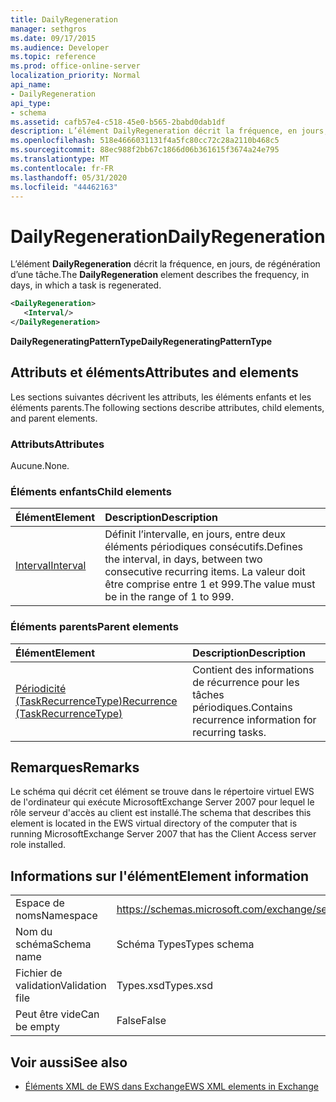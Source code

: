 ```yaml
---
title: DailyRegeneration
manager: sethgros
ms.date: 09/17/2015
ms.audience: Developer
ms.topic: reference
ms.prod: office-online-server
localization_priority: Normal
api_name:
- DailyRegeneration
api_type:
- schema
ms.assetid: cafb57e4-c518-45e0-b565-2babd0dab1df
description: L’élément DailyRegeneration décrit la fréquence, en jours, de régénération d’une tâche.
ms.openlocfilehash: 518e4666031131f4a5fc80cc72c28a2110b468c5
ms.sourcegitcommit: 88ec988f2bb67c1866d06b361615f3674a24e795
ms.translationtype: MT
ms.contentlocale: fr-FR
ms.lasthandoff: 05/31/2020
ms.locfileid: "44462163"
---
```

# <a name="dailyregeneration"></a><span data-ttu-id="8c137-103">DailyRegeneration</span><span class="sxs-lookup"><span data-stu-id="8c137-103">DailyRegeneration</span></span>

<span data-ttu-id="8c137-104">L’élément **DailyRegeneration** décrit la fréquence, en jours, de régénération d’une tâche.</span><span class="sxs-lookup"><span data-stu-id="8c137-104">The **DailyRegeneration** element describes the frequency, in days, in which a task is regenerated.</span></span> 
  
```xml
<DailyRegeneration>
   <Interval/>
</DailyRegeneration>
```

<span data-ttu-id="8c137-105">**DailyRegeneratingPatternType**</span><span class="sxs-lookup"><span data-stu-id="8c137-105">**DailyRegeneratingPatternType**</span></span>

## <a name="attributes-and-elements"></a><span data-ttu-id="8c137-106">Attributs et éléments</span><span class="sxs-lookup"><span data-stu-id="8c137-106">Attributes and elements</span></span>

<span data-ttu-id="8c137-107">Les sections suivantes décrivent les attributs, les éléments enfants et les éléments parents.</span><span class="sxs-lookup"><span data-stu-id="8c137-107">The following sections describe attributes, child elements, and parent elements.</span></span>
  
### <a name="attributes"></a><span data-ttu-id="8c137-108">Attributs</span><span class="sxs-lookup"><span data-stu-id="8c137-108">Attributes</span></span>

<span data-ttu-id="8c137-109">Aucune.</span><span class="sxs-lookup"><span data-stu-id="8c137-109">None.</span></span>
  
### <a name="child-elements"></a><span data-ttu-id="8c137-110">Éléments enfants</span><span class="sxs-lookup"><span data-stu-id="8c137-110">Child elements</span></span>

|<span data-ttu-id="8c137-111">**Élément**</span><span class="sxs-lookup"><span data-stu-id="8c137-111">**Element**</span></span>|<span data-ttu-id="8c137-112">**Description**</span><span class="sxs-lookup"><span data-stu-id="8c137-112">**Description**</span></span>|
|:-----|:-----|
|[<span data-ttu-id="8c137-113">Interval</span><span class="sxs-lookup"><span data-stu-id="8c137-113">Interval</span></span>](interval.md) <br/> |<span data-ttu-id="8c137-114">Définit l’intervalle, en jours, entre deux éléments périodiques consécutifs.</span><span class="sxs-lookup"><span data-stu-id="8c137-114">Defines the interval, in days, between two consecutive recurring items.</span></span> <span data-ttu-id="8c137-115">La valeur doit être comprise entre 1 et 999.</span><span class="sxs-lookup"><span data-stu-id="8c137-115">The value must be in the range of 1 to 999.</span></span>  <br/> |
   
### <a name="parent-elements"></a><span data-ttu-id="8c137-116">Éléments parents</span><span class="sxs-lookup"><span data-stu-id="8c137-116">Parent elements</span></span>

|<span data-ttu-id="8c137-117">**Élément**</span><span class="sxs-lookup"><span data-stu-id="8c137-117">**Element**</span></span>|<span data-ttu-id="8c137-118">**Description**</span><span class="sxs-lookup"><span data-stu-id="8c137-118">**Description**</span></span>|
|:-----|:-----|
|[<span data-ttu-id="8c137-119">Périodicité (TaskRecurrenceType)</span><span class="sxs-lookup"><span data-stu-id="8c137-119">Recurrence (TaskRecurrenceType)</span></span>](recurrence-taskrecurrencetype.md) <br/> |<span data-ttu-id="8c137-120">Contient des informations de récurrence pour les tâches périodiques.</span><span class="sxs-lookup"><span data-stu-id="8c137-120">Contains recurrence information for recurring tasks.</span></span>  <br/> |
   
## <a name="remarks"></a><span data-ttu-id="8c137-121">Remarques</span><span class="sxs-lookup"><span data-stu-id="8c137-121">Remarks</span></span>

<span data-ttu-id="8c137-122">Le schéma qui décrit cet élément se trouve dans le répertoire virtuel EWS de l'ordinateur qui exécute MicrosoftExchange Server 2007 pour lequel le rôle serveur d'accès au client est installé.</span><span class="sxs-lookup"><span data-stu-id="8c137-122">The schema that describes this element is located in the EWS virtual directory of the computer that is running MicrosoftExchange Server 2007 that has the Client Access server role installed.</span></span>
  
## <a name="element-information"></a><span data-ttu-id="8c137-123">Informations sur l'élément</span><span class="sxs-lookup"><span data-stu-id="8c137-123">Element information</span></span>

|||
|:-----|:-----|
|<span data-ttu-id="8c137-124">Espace de noms</span><span class="sxs-lookup"><span data-stu-id="8c137-124">Namespace</span></span>  <br/> |https://schemas.microsoft.com/exchange/services/2006/types  <br/> |
|<span data-ttu-id="8c137-125">Nom du schéma</span><span class="sxs-lookup"><span data-stu-id="8c137-125">Schema name</span></span>  <br/> |<span data-ttu-id="8c137-126">Schéma Types</span><span class="sxs-lookup"><span data-stu-id="8c137-126">Types schema</span></span>  <br/> |
|<span data-ttu-id="8c137-127">Fichier de validation</span><span class="sxs-lookup"><span data-stu-id="8c137-127">Validation file</span></span>  <br/> |<span data-ttu-id="8c137-128">Types.xsd</span><span class="sxs-lookup"><span data-stu-id="8c137-128">Types.xsd</span></span>  <br/> |
|<span data-ttu-id="8c137-129">Peut être vide</span><span class="sxs-lookup"><span data-stu-id="8c137-129">Can be empty</span></span>  <br/> |<span data-ttu-id="8c137-130">False</span><span class="sxs-lookup"><span data-stu-id="8c137-130">False</span></span>  <br/> |
   
## <a name="see-also"></a><span data-ttu-id="8c137-131">Voir aussi</span><span class="sxs-lookup"><span data-stu-id="8c137-131">See also</span></span>

- [<span data-ttu-id="8c137-132">Éléments XML de EWS dans Exchange</span><span class="sxs-lookup"><span data-stu-id="8c137-132">EWS XML elements in Exchange</span></span>](ews-xml-elements-in-exchange.md)

